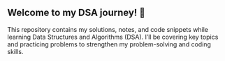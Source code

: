 ## Welcome to my DSA journey! 🚀

This repository contains my solutions, notes, and code snippets while learning Data Structures and Algorithms (DSA). I’ll be covering key topics and practicing problems to strengthen my problem-solving and coding skills.
